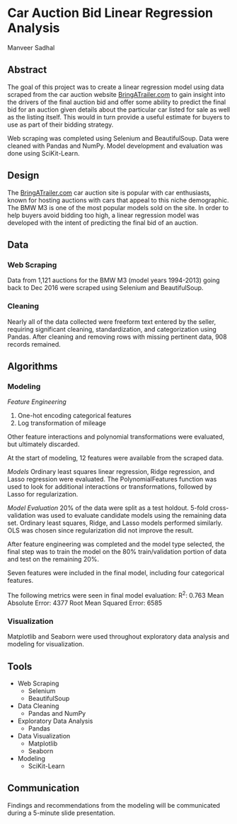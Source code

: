 # Car Auction Bid Linear Regression Analysis

Manveer Sadhal


## Abstract
The goal of this project was to create a linear regression model using data scraped from the car auction website [BringATrailer.com](https://bringatrailer.com/) to gain insight into the drivers of the final auction bid and offer some ability to predict the final bid for an auction given details about the particular car listed for sale as well as the listing itself. This would in turn provide a useful estimate for buyers to use as part of their bidding strategy.

Web scraping was completed using Selenium and BeautifulSoup. Data were cleaned with Pandas and NumPy. Model development and evaluation was done using SciKit-Learn.


## Design
The [BringATrailer.com](https://bringatrailer.com/) car auction site is popular with car enthusiasts, known for hosting auctions with cars that appeal to this niche demographic. The BMW M3 is one of the most popular models sold on the site. In order to help buyers avoid bidding too high, a linear regression model was developed with the intent of predicting the final bid of an auction.


## Data
### Web Scraping
Data from 1,121 auctions for the BMW M3 (model years 1994-2013) going back to Dec 2016 were scraped using Selenium and BeautifulSoup. 

### Cleaning
Nearly all of the data collected were freeform text entered by the seller, requiring significant cleaning, standardization, and categorization using Pandas. After cleaning and removing rows with missing pertinent data, 908 records remained.


## Algorithms
### Modeling
*Feature Engineering*
1. One-hot encoding categorical features
2. Log transformation of mileage

Other feature interactions and polynomial transformations were evaluated, but ultimately discarded.

At the start of modeling, 12 features were available from the scraped data.

*Models*
Ordinary least squares linear regression, Ridge regression, and Lasso regression were evaluated. The PolynomialFeatures function was used to look for additional interactions or transformations, followed by Lasso for regularization.

*Model Evaluation*
20% of the data were split as a test holdout. 5-fold cross-validation was used to evaluate candidate models using the remaining data set. Ordinary least squares, Ridge, and Lasso models performed similarly. OLS was chosen since regularization did not improve the result.

After feature engineering was completed and the model type selected, the final step was to train the model on the 80% train/validation portion of data and test on the remaining 20%.

Seven features were included in the final model, including four categorical features.

The following metrics were seen in final model evaluation:
R<sup>2</sup>: 0.763
Mean Absolute Error: 4377
Root Mean Squared Error: 6585

### Visualization
Matplotlib and Seaborn were used throughout exploratory data analysis and modeling for visualization.


## Tools
- Web Scraping
    - Selenium
    - BeautifulSoup
- Data Cleaning
    - Pandas and NumPy
- Exploratory Data Analysis
    - Pandas
- Data Visualization
    - Matplotlib
    - Seaborn
- Modeling
    - SciKit-Learn


## Communication
Findings and recommendations from the modeling will be communicated during a 5-minute slide presentation.
